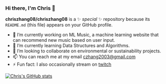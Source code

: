 ### Hi there, I'm Chris 👋

**chriszhang08/chriszhang08** is a ✨ _special_ ✨ repository because its `README.md` (this file) appears on your GitHub profile.

- 🔭 I’m currently working on ML Music, a machine learning website that can recommend new music based on user input.
- 🌱 I’m currently learning Data Structures and Algorithms.
- 👯 I’m looking to collaborate on environmental or sustainability projects.
- 📫 You can reach me at my email czhang2003@gmail.com
- ⚡ Fun fact: I also occasionally stream on [twitch](https://www.twitch.tv/agentguffy)

[![Chris's GitHub stats](https://github-readme-stats.vercel.app/api?username=chriszhang08)](https://github.com/anuraghazra/github-readme-stats)


